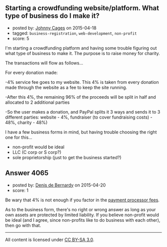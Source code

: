 ## Starting a crowdfunding website/platform. What type of business do I make it?

- posted by: [Johnny Cages](https://stackexchange.com/users/6140125/johnny-cages) on 2015-04-18
- tagged: `business-registration`, `web-development`, `non-profit`
- score: 5

I'm starting a crowdfunding platform and having some trouble figuring out what type of business to make it. The purpose is to raise money for charity.

The transactions will flow as follows...

For every donation made:

-4% service fee goes to my website. This 4% is taken from every donation made through the website as a fee to keep the site running.

-After this 4%, the remaining 96% of the proceeds will be split in half and allocated to 2 additional parties

-So the user makes a donation, and PayPal splits it 3 ways and sends it to 3 different parties: website - 4%, fundraiser (to cover fundraising costs) - 48%, charity - 48%)

I have a few business forms in mind, but having trouble choosing the right one for this... 

* non-profit would be ideal 
* LLC (C corp or S corp?) 
* sole proprietorship (just to get the business started?) 


## Answer 4065

- posted by: [Denis de Bernardy](https://stackexchange.com/users/182468/denis-de-bernardy) on 2015-04-20
- score: 1

Be wary that 4% is not enough if you factor in the [payment processor fees](https://www.kickstarter.com/help/fees).

As to the business form, there's no right or wrong answer as long as your own assets are protected by limited liability. If you believe non-profit would be ideal (and I agree, since non-profits like to do business with each other), then go with that.



---

All content is licensed under [CC BY-SA 3.0](https://creativecommons.org/licenses/by-sa/3.0/).
